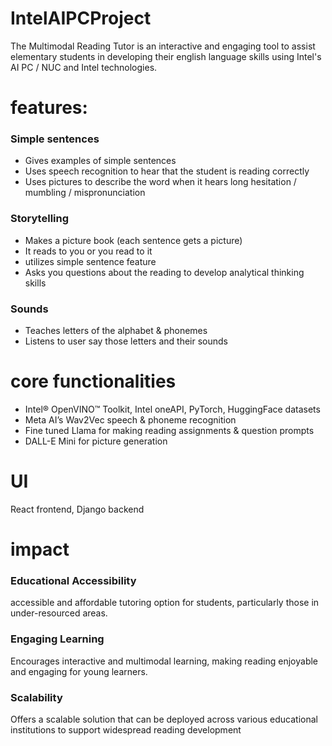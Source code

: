 # IntelAIPCProject
The Multimodal Reading Tutor is an interactive and engaging tool to assist elementary students in developing their english language skills using Intel's AI PC / NUC and Intel technologies.

# features:

### Simple sentences
- Gives examples of simple sentences
- Uses speech recognition to hear that the student is reading correctly
- Uses pictures to describe the word when it hears long hesitation / mumbling / mispronunciation
 
### Storytelling
- Makes a picture book (each sentence gets a picture)
- It reads to you or you read to it
- utilizes simple sentence feature
- Asks you questions about the reading to develop analytical thinking skills
  
### Sounds
- Teaches letters of the alphabet & phonemes
- Listens to user say those letters and their sounds

# core functionalities
- Intel® OpenVINO™ Toolkit, Intel oneAPI, PyTorch, HuggingFace datasets
- Meta AI’s Wav2Vec speech & phoneme recognition
- Fine tuned Llama for making reading assignments & question prompts
- DALL-E Mini for picture generation

# UI
React frontend, Django backend

# impact

### Educational Accessibility
accessible and affordable tutoring option for students, particularly those in under-resourced areas.

### Engaging Learning
Encourages interactive and multimodal learning, making reading enjoyable and engaging for young learners.

### Scalability
Offers a scalable solution that can be deployed across various educational institutions to support widespread reading development
